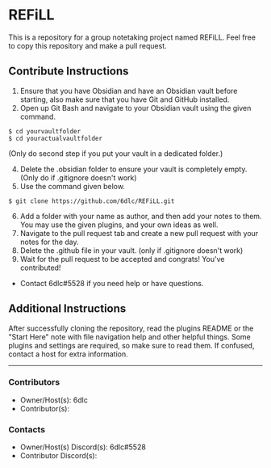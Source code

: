 # REFiLL
This is a repository for a group notetaking project named REFiLL. Feel free to copy this repository and make a pull request.

## Contribute Instructions
1) Ensure that you have Obsidian and have an Obsidian vault before starting, also make sure that you have Git and GitHub installed.
2) Open up Git Bash and navigate to your Obsidian vault using the given command.

```
$ cd yourvaultfolder
$ cd youractualvaultfolder
```
(Only do second step if you put your vault in a dedicated folder.)

4) Delete the .obsidian folder to ensure your vault is completely empty. (Only do if .gitignore doesn't work)
5) Use the command given below.

```
$ git clone https://github.com/6dlc/REFiLL.git
```

6) Add a folder with your name as author, and then add your notes to them. You may use the given plugins, and your own ideas as well.
7) Navigate to the pull request tab and create a new pull request with your notes for the day.
8) Delete the .github file in your vault. (only if .gitignore doesn't work)
9) Wait for the pull request to be accepted and congrats! You've contributed!

- Contact 6dlc#5528 if you need help or have questions.

## Additional Instructions
After successfully cloning the repository, read the plugins README or the "Start Here" note with file navigation help and other helpful things. Some plugins and settings are required, so make sure to read them. If confused, contact a host for extra information.

---

### Contributors
- Owner/Host(s): 6dlc
- Contributor(s):

### Contacts
- Owner/Host(s) Discord(s): 6dlc#5528
- Contributor Discord(s): 
